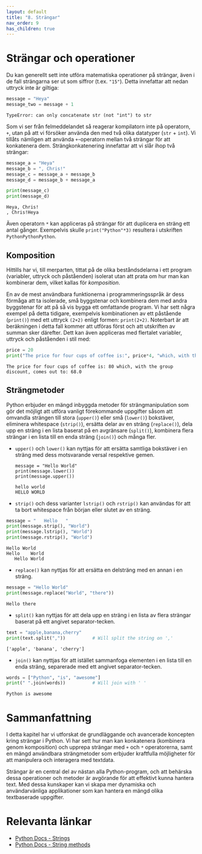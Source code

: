 ```yaml
---
layout: default
title: "8. Strängar"
nav_order: 9
has_children: true
---
```


# Strängar och operationer
Du kan generellt sett inte utföra matematiska operationer på strängar, även i de fall strängarna ser ut som siffror (t.ex. `"15"`). Detta innefattar att nedan uttryck inte är giltiga:
```python
message = "Heya"
message_two = message + 1
```
<div class="code-example" markdown="1">
<pre><code>TypeError: can only concatenate str (not "int") to str</code></pre>
</div>

Som vi ser från felmeddelandet så reagerar kompilatorn inte på operatorn, `+`, utan på att vi försöker använda den med två olika datatyper (`str` + `int`). Vi tillåts nämligen att använda `+`-operatorn mellan två strängar för att konkatenera dem. Strängkonkatenering innefattar att vi slår ihop två strängar:
```python
message_a = "Heya"
message_b = ", Chris!"
message_c = message_a + message_b
message_d = message_b + message_a

print(message_c)
print(message_d)
```
<div class="code-example" markdown="1">
<pre><code>Heya, Chris!
, Chris!Heya</code></pre>
</div>

Även operatorn `*` kan appliceras på strängar för att duplicera en sträng ett antal gånger. Exempelvis skulle `print("Python"*3)` resultera i utskriften `PythonPythonPython`.

## Komposition
Hittills har vi, till merparten, tittat på de olika beståndsdelarna i ett program (variabler, uttryck och påståenden) isolerat utan att prata om hur man kan kombinerar dem, vilket kallas för _komposition_.

En av de mest användbara funktionerna i programmeringsspråk är dess förmåga att ta isolerade, små byggstenar och kombinera dem med andra byggstenar för att på så vis bygga ett omfattande program. Vi har sett några exempel på detta tidigare, exempelvis kombinationen av ett påstående (`print()`) med ett uttryck `(2+2)` enligt formen: `print(2+2)`. Noterbart är att beräkningen i detta fall kommer att utföras först och att utskriften av summan sker därefter. Dett kan även appliceras med flertalet variabler, uttryck och påståenden i stil med:
```python
price = 20
print("The price for four cups of coffee is:", price*4, "which, with the group discount, comes out to:", price*4 - ((price*4)/100)*15)
```
<div class="code-example" markdown="1">
<pre><code>The price for four cups of coffee is: 80 which, with the group discount, comes out to: 68.0</code></pre>
</div>

## Strängmetoder
Python erbjuder en mängd inbyggda metoder för strängmanipulation som gör det möjligt att utföra vanligt förekommande uppgifter såsom att omvandla strängen till stora (`upper()`) eller små (`lower()`) bokstäver, eliminera whitespace (`strip()`), ersätta delar av en sträng (`replace()`), dela upp en sträng i en lista baserat på en avgränsare (`split()`), kombinera flera strängar i en lista till en enda sträng (`join()`) och många fler.

<ul>
   <li> <code>upper()</code> och <code>lower()</code> kan nyttjas för att ersätta samtliga bokstäver i en sträng med dess motsvarande versal respektive gemen.
   <pre><code>message = "Hello World"
print(message.lower())                      
print(message.upper())</code></pre>

<div class="code-example" markdown="1">
<pre><code>hello world
HELLO WORLD
</code></pre>
</div>
</li>
</ul>

* `strip()` och dess varianter `lstrip()` och `rstrip()` kan användas för att ta bort whitespace från början eller slutet av en sträng.
 ```python
message = "   Hello   "
print(message.strip(), "World")                       
print(message.lstrip(), "World")  
print(message.rstrip(), "World")                    
```
<div class="code-example" markdown="1">
<pre><code>Hello World
Hello    World
   Hello World</code></pre>
</div>

* `replace()` kan nyttjas för att ersätta en delsträng med en annan i en sträng.
```python
message = "Hello World"
print(message.replace("World", "there"))                         
```
<div class="code-example" markdown="1">
<pre><code>Hello there</code></pre>
</div>

* `split()` kan nyttjas för att dela upp en sträng i en lista av flera strängar baserat på ett angivet separator-tecken. 
```python
text = "apple,banana,cherry"
print(text.split(","))          # Will split the string on ','                  
```
<div class="code-example" markdown="1">
<pre><code>['apple', 'banana', 'cherry']</code></pre>
</div>

* `join()` kan nyttjas för att istället sammanfoga elementen i en lista till en enda sträng, separerade med ett angivet separator-tecken.
```python
words = ["Python", "is", "awesome"]
print(" ".join(words))          # Will join with ' '               
```
<div class="code-example" markdown="1">
<pre><code>Python is awesome</code></pre>
</div>

# Sammanfattning
I detta kapitel har vi utforskat de grundläggande och avancerade koncepten kring strängar i Python. Vi har sett hur man kan konkatenera (kombinera genom komposition) och upprepa strängar med `+` och `*` operatorerna, samt en mängd användbara strängmetoder som erbjuder kraftfulla möjligheter för att manipulera och interagera med textdata.

Strängar är en central del av nästan alla Python-program, och att behärska dessa operationer och metoder är avgörande för att effektivt kunna hantera text. Med dessa kunskaper kan vi skapa mer dynamiska och användarvänliga applikationer som kan hantera en mängd olika textbaserade uppgifter.

# Relevanta länkar
* [Python Docs - Strings](https://docs.python.org/3/library/stdtypes.html#text-sequence-type-str)
* [Python Docs - String methods](https://docs.python.org/3/library/stdtypes.html#string-methods)